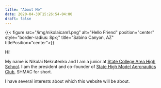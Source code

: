 ```yaml
---
title: "About Me"
date: 2020-04-30T15:26:54-04:00
draft: false
---
```

{{< figure src="/img/nikolaicam1.png" alt="Hello Friend" position="center" style="border-radius: 8px;" title="Sabino Canyon, AZ" titlePosition="center">}}

Hi!

My name is Nikolai Nekrutenko and I am a junior at [State College Area High School](https://www.scasd.org/). I am the president and co-founder of [State High Model Aeronautics Club](https://nikolaiteslovich.github.io/shmac/), SHMAC for short.

I have several interests about which this website will be about.
